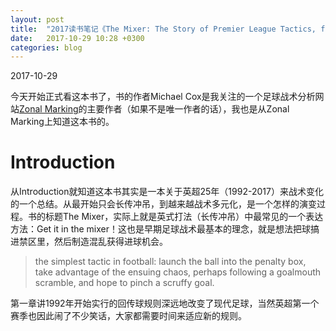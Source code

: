 ```yaml
---
layout: post
title:  "2017读书笔记《The Mixer: The Story of Premier League Tactics, from Route One to False Nines》"
date:   2017-10-29 10:28 +0300
categories: blog
---
```


2017-10-29

今天开始正式看这本书了，书的作者Michael Cox是我关注的一个足球战术分析网站[Zonal Marking](http://www.zonalmarking.net)的主要作者（如果不是唯一作者的话），我也是从Zonal Marking上知道这本书的。

Introduction
=

从Introduction就知道这本书其实是一本关于英超25年（1992-2017）来战术变化的一个总结。从最开始只会长传冲吊，到越来越战术多元化，是一个怎样的演变过程。书的标题The Mixer，实际上就是英式打法（长传冲吊）中最常见的一个表达方法：Get it in the mixer！这也是早期足球战术最基本的理念，就是想法把球搞进禁区里，然后制造混乱获得进球机会。

>the simplest tactic in football: launch the ball into the penalty box, take advantage of the ensuing chaos, perhaps following a goalmouth scramble, and hope to pinch a scruffy goal.

第一章讲1992年开始实行的回传球规则深远地改变了现代足球，当然英超第一个赛季也因此闹了不少笑话，大家都需要时间来适应新的规则。




<!--end-->
